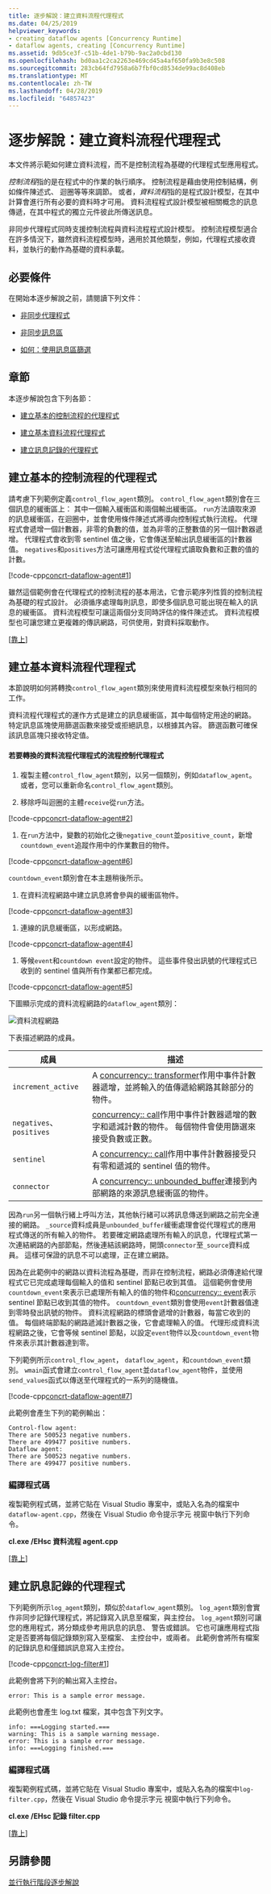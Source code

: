 ```yaml
---
title: 逐步解說：建立資料流程代理程式
ms.date: 04/25/2019
helpviewer_keywords:
- creating dataflow agents [Concurrency Runtime]
- dataflow agents, creating [Concurrency Runtime]
ms.assetid: 9db5ce3f-c51b-4de1-b79b-9ac2a0cbd130
ms.openlocfilehash: bd0aa1c2ca2263e469cd45a4af650fa9b3e8c508
ms.sourcegitcommit: 283cb64fd7958a6b7fbf0cd8534de99ac8d408eb
ms.translationtype: MT
ms.contentlocale: zh-TW
ms.lasthandoff: 04/28/2019
ms.locfileid: "64857423"
---
```

# <a name="walkthrough-creating-a-dataflow-agent"></a>逐步解說：建立資料流程代理程式

本文件將示範如何建立資料流程，而不是控制流程為基礎的代理程式型應用程式。

*控制流程*指的是在程式中的作業的執行順序。 控制流程是藉由使用控制結構，例如條件陳述式、 迴圈等等來調節。 或者，*資料流程*指的是程式設計模型，在其中計算會進行所有必要的資料時才可用。 資料流程程式設計模型被相關概念的訊息傳遞，在其中程式的獨立元件彼此所傳送訊息。

非同步代理程式同時支援控制流程與資料流程程式設計模型。 控制流程模型適合在許多情況下，雖然資料流程模型時，適用於其他類型，例如，代理程式接收資料，並執行的動作為基礎的資料承載。

## <a name="prerequisites"></a>必要條件

在開始本逐步解說之前，請閱讀下列文件：

- [非同步代理程式](../../parallel/concrt/asynchronous-agents.md)

- [非同步訊息區](../../parallel/concrt/asynchronous-message-blocks.md)

- [如何：使用訊息區篩選](../../parallel/concrt/how-to-use-a-message-block-filter.md)

##  <a name="top"></a> 章節

本逐步解說包含下列各節：

- [建立基本的控制流程的代理程式](#control-flow)

- [建立基本資料流程代理程式](#dataflow)

- [建立訊息記錄的代理程式](#logging)

##  <a name="control-flow"></a> 建立基本的控制流程的代理程式

請考慮下列範例定義`control_flow_agent`類別。 `control_flow_agent`類別會在三個訊息的緩衝區上： 其中一個輸入緩衝區和兩個輸出緩衝區。 `run`方法讀取來源的訊息緩衝區，在迴圈中，並會使用條件陳述式將導向控制程式執行流程。 代理程式會遞增一個計數器，非零的負數的值，並為非零的正整數值的另一個計數器遞增。 代理程式會收到零 sentinel 值之後，它會傳送至輸出訊息緩衝區的計數器值。 `negatives`和`positives`方法可讓應用程式從代理程式讀取負數和正數的值的計數。

[!code-cpp[concrt-dataflow-agent#1](../../parallel/concrt/codesnippet/cpp/walkthrough-creating-a-dataflow-agent_1.cpp)]

雖然這個範例會在代理程式的控制流程的基本用法，它會示範序列性質的控制流程為基礎的程式設計。 必須循序處理每則訊息，即使多個訊息可能出現在輸入的訊息的緩衝區。 資料流程模型可讓這兩個分支同時評估的條件陳述式。 資料流程模型也可讓您建立更複雜的傳訊網路，可供使用，對資料採取動作。

[[靠上](#top)]

##  <a name="dataflow"></a> 建立基本資料流程代理程式

本節說明如何將轉換`control_flow_agent`類別來使用資料流程模型來執行相同的工作。

資料流程代理程式的運作方式是建立的訊息緩衝區，其中每個特定用途的網路。 特定訊息區塊使用篩選函數來接受或拒絕訊息，以根據其內容。 篩選函數可確保該訊息區塊只接收特定值。

#### <a name="to-convert-the-control-flow-agent-to-a-dataflow-agent"></a>若要轉換的資料流程代理程式的流程控制代理程式

1. 複製主體`control_flow_agent`類別，以另一個類別，例如`dataflow_agent`。 或者，您可以重新命名`control_flow_agent`類別。

1. 移除呼叫迴圈的主體`receive`從`run`方法。

[!code-cpp[concrt-dataflow-agent#2](../../parallel/concrt/codesnippet/cpp/walkthrough-creating-a-dataflow-agent_2.cpp)]

1. 在`run`方法中，變數的初始化之後`negative_count`並`positive_count`，新增`countdown_event`追蹤作用中的作業數目的物件。

[!code-cpp[concrt-dataflow-agent#6](../../parallel/concrt/codesnippet/cpp/walkthrough-creating-a-dataflow-agent_3.cpp)]

   `countdown_event`類別會在本主題稍後所示。

1. 在資料流程網路中建立訊息將會參與的緩衝區物件。

[!code-cpp[concrt-dataflow-agent#3](../../parallel/concrt/codesnippet/cpp/walkthrough-creating-a-dataflow-agent_4.cpp)]

1. 連線的訊息緩衝區，以形成網路。

[!code-cpp[concrt-dataflow-agent#4](../../parallel/concrt/codesnippet/cpp/walkthrough-creating-a-dataflow-agent_5.cpp)]

1. 等候`event`和`countdown event`設定的物件。 這些事件發出訊號的代理程式已收到的 sentinel 值與所有作業都已都完成。

[!code-cpp[concrt-dataflow-agent#5](../../parallel/concrt/codesnippet/cpp/walkthrough-creating-a-dataflow-agent_6.cpp)]

下圖顯示完成的資料流程網路的`dataflow_agent`類別：

![資料流程網路](../../parallel/concrt/media/concrt_dataflow.png "資料流程網路")

下表描述網路的成員。

|成員|描述|
|------------|-----------------|
|`increment_active`|A [concurrency:: transformer](../../parallel/concrt/reference/transformer-class.md)作用中事件計數器遞增，並將輸入的值傳遞給網路其餘部分的物件。|
|`negatives`、 `positives`|[concurrency:: call](../../parallel/concrt/reference/call-class.md)作用中事件計數器遞增的數字和遞減計數的物件。 每個物件會使用篩選來接受負數或正數。|
|`sentinel`|A [concurrency:: call](../../parallel/concrt/reference/call-class.md)作用中事件計數器接受只有零和遞減的 sentinel 值的物件。|
|`connector`|A [concurrency:: unbounded_buffer](reference/unbounded-buffer-class.md)連接到內部網路的來源訊息緩衝區的物件。|

因為`run`另一個執行緒上呼叫方法，其他執行緒可以將訊息傳送到網路之前完全連接的網路。 `_source`資料成員是`unbounded_buffer`緩衝處理會從代理程式的應用程式傳送的所有輸入的物件。 若要確定網路處理所有輸入的訊息，代理程式第一次連結網路的內部節點，然後連結該網路時，開頭`connector`至`_source`資料成員。 這樣可保證的訊息不可以處理，正在建立網路。

因為在此範例中的網路以資料流程為基礎，而非在控制流程，網路必須傳達給代理程式它已完成處理每個輸入的值和 sentinel 節點已收到其值。 這個範例會使用`countdown_event`來表示已處理所有輸入的值的物件和[concurrency:: event](../../parallel/concrt/reference/event-class.md)表示 sentinel 節點已收到其值的物件。 `countdown_event`類別會使用`event`計數器值達到零時發出訊號的物件。 資料流程網路的標頭會遞增的計數器，每當它收到的值。 每個終端節點的網路遞減計數器之後，它會處理輸入的值。 代理形成資料流程網路之後，它會等候 sentinel 節點，以設定`event`物件以及`countdown_event`物件來表示其計數器達到零。

下列範例所示`control_flow_agent`， `dataflow_agent`，和`countdown_event`類別。 `wmain`函式會建立`control_flow_agent`並`dataflow_agent`物件，並使用`send_values`函式以傳送至代理程式的一系列的隨機值。

[!code-cpp[concrt-dataflow-agent#7](../../parallel/concrt/codesnippet/cpp/walkthrough-creating-a-dataflow-agent_7.cpp)]

此範例會產生下列的範例輸出：

```Output
Control-flow agent:
There are 500523 negative numbers.
There are 499477 positive numbers.
Dataflow agent:
There are 500523 negative numbers.
There are 499477 positive numbers.
```

### <a name="compiling-the-code"></a>編譯程式碼

複製範例程式碼，並將它貼在 Visual Studio 專案中，或貼入名為的檔案中`dataflow-agent.cpp`，然後在 Visual Studio 命令提示字元 視窗中執行下列命令。

**cl.exe /EHsc 資料流程 agent.cpp**

[[靠上](#top)]

##  <a name="logging"></a> 建立訊息記錄的代理程式

下列範例所示`log_agent`類別，類似於`dataflow_agent`類別。 `log_agent`類別會實作非同步記錄代理程式，將記錄寫入訊息至檔案，與主控台。 `log_agent`類別可讓您的應用程式，將分類成參考用訊息的訊息、 警告或錯誤。 它也可讓應用程式指定是否要將每個記錄類別寫入至檔案、 主控台中，或兩者。 此範例會將所有檔案的記錄訊息和僅錯誤訊息寫入主控台。

[!code-cpp[concrt-log-filter#1](../../parallel/concrt/codesnippet/cpp/walkthrough-creating-a-dataflow-agent_8.cpp)]

此範例會將下列的輸出寫入主控台。

```Output
error: This is a sample error message.
```

此範例也會產生 log.txt 檔案，其中包含下列文字。

```Output
info: ===Logging started.===
warning: This is a sample warning message.
error: This is a sample error message.
info: ===Logging finished.===
```

### <a name="compiling-the-code"></a>編譯程式碼

複製範例程式碼，並將它貼在 Visual Studio 專案中，或貼入名為的檔案中`log-filter.cpp`，然後在 Visual Studio 命令提示字元 視窗中執行下列命令。

**cl.exe /EHsc 記錄 filter.cpp**

[[靠上](#top)]

## <a name="see-also"></a>另請參閱

[並行執行階段逐步解說](../../parallel/concrt/concurrency-runtime-walkthroughs.md)
